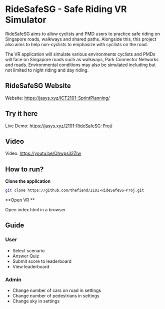 # RideSafeSG - Safe Riding VR Simulator

RideSafeSG aims to allow cyclists and PMD users to
practice safe riding on Singapore roads, walkways and shared paths. Alongside this, this
project also aims to help non-cyclists to emphasize with cyclists on the road.

The VR application will simulate various environments cyclists and PMDs will face on
Singapore roads such as walkways, Park Connector Networks and roads. Environmental
conditions may also be simulated including but not limited to night riding and day riding.

## RideSafeSG Website
Website:
https://jasys.xyz/ICT2101-SprintPlanning/

## Try it here
Live Demo:
https://jasys.xyz/2101-RideSafeSG-Proj/

## Video
Video: https://youtu.be/OhwpsiI2ZIw

## How to run?
**Clone the application**

   ```bash
   git clone https://github.com/thefiend/2101-RideSafeSG-Proj.git
   ```
   
**Open VR **

   Open index.html in a browser

## Guide
### User
- Select scenario
- Answer Quiz
- Submit score to leaderboard
- View leaderboard

### Admin
- Change number of cars on road in settings
- Change number of pedestrians in settings
- Change sky in settings
